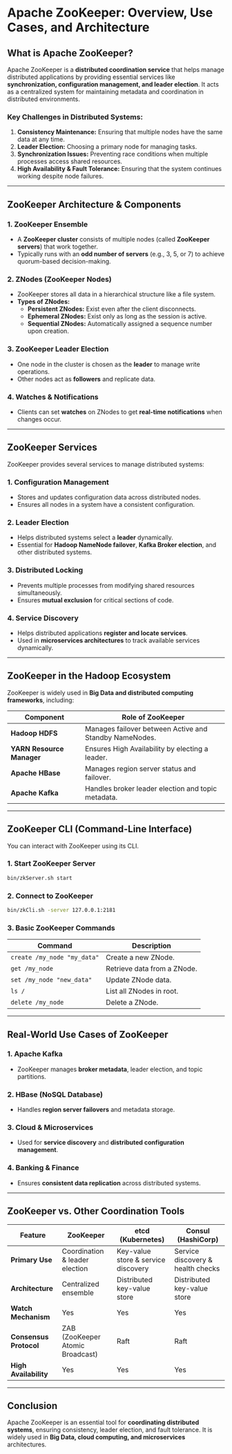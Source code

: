 # **Apache ZooKeeper: Overview, Use Cases, and Architecture**

## **What is Apache ZooKeeper?**  
Apache ZooKeeper is a **distributed coordination service** that helps manage distributed applications by providing essential services like **synchronization, configuration management, and leader election**. It acts as a centralized system for maintaining metadata and coordination in distributed environments.

### **Key Challenges in Distributed Systems:**
1. **Consistency Maintenance:** Ensuring that multiple nodes have the same data at any time.
2. **Leader Election:** Choosing a primary node for managing tasks.
3. **Synchronization Issues:** Preventing race conditions when multiple processes access shared resources.
4. **High Availability & Fault Tolerance:** Ensuring that the system continues working despite node failures.

---

## **ZooKeeper Architecture & Components**
### **1. ZooKeeper Ensemble**
- A **ZooKeeper cluster** consists of multiple nodes (called **ZooKeeper servers**) that work together.
- Typically runs with an **odd number of servers** (e.g., 3, 5, or 7) to achieve quorum-based decision-making.

### **2. ZNodes (ZooKeeper Nodes)**
- ZooKeeper stores all data in a hierarchical structure like a file system.
- **Types of ZNodes:**
  - **Persistent ZNodes:** Exist even after the client disconnects.
  - **Ephemeral ZNodes:** Exist only as long as the session is active.
  - **Sequential ZNodes:** Automatically assigned a sequence number upon creation.

### **3. ZooKeeper Leader Election**
- One node in the cluster is chosen as the **leader** to manage write operations.
- Other nodes act as **followers** and replicate data.

### **4. Watches & Notifications**
- Clients can set **watches** on ZNodes to get **real-time notifications** when changes occur.

---

## **ZooKeeper Services**
ZooKeeper provides several services to manage distributed systems:

### **1. Configuration Management**
- Stores and updates configuration data across distributed nodes.
- Ensures all nodes in a system have a consistent configuration.

### **2. Leader Election**
- Helps distributed systems select a **leader** dynamically.
- Essential for **Hadoop NameNode failover**, **Kafka Broker election**, and other distributed systems.

### **3. Distributed Locking**
- Prevents multiple processes from modifying shared resources simultaneously.
- Ensures **mutual exclusion** for critical sections of code.

### **4. Service Discovery**
- Helps distributed applications **register and locate services**.
- Used in **microservices architectures** to track available services dynamically.

---

## **ZooKeeper in the Hadoop Ecosystem**
ZooKeeper is widely used in **Big Data and distributed computing frameworks**, including:

| **Component** | **Role of ZooKeeper** |
|--------------|----------------------|
| **Hadoop HDFS** | Manages failover between Active and Standby NameNodes. |
| **YARN Resource Manager** | Ensures High Availability by electing a leader. |
| **Apache HBase** | Manages region server status and failover. |
| **Apache Kafka** | Handles broker leader election and topic metadata. |

---

## **ZooKeeper CLI (Command-Line Interface)**
You can interact with ZooKeeper using its CLI.

### **1. Start ZooKeeper Server**
```bash
bin/zkServer.sh start
```

### **2. Connect to ZooKeeper**
```bash
bin/zkCli.sh -server 127.0.0.1:2181
```

### **3. Basic ZooKeeper Commands**
| **Command** | **Description** |
|------------|---------------|
| `create /my_node "my_data"` | Create a new ZNode. |
| `get /my_node` | Retrieve data from a ZNode. |
| `set /my_node "new_data"` | Update ZNode data. |
| `ls /` | List all ZNodes in root. |
| `delete /my_node` | Delete a ZNode. |

---

## **Real-World Use Cases of ZooKeeper**
### **1. Apache Kafka**
- ZooKeeper manages **broker metadata**, leader election, and topic partitions.

### **2. HBase (NoSQL Database)**
- Handles **region server failovers** and metadata storage.

### **3. Cloud & Microservices**
- Used for **service discovery** and **distributed configuration management**.

### **4. Banking & Finance**
- Ensures **consistent data replication** across distributed systems.

---

## **ZooKeeper vs. Other Coordination Tools**
| Feature | ZooKeeper | etcd (Kubernetes) | Consul (HashiCorp) |
|---------|-----------|-------------------|---------------------|
| **Primary Use** | Coordination & leader election | Key-value store & service discovery | Service discovery & health checks |
| **Architecture** | Centralized ensemble | Distributed key-value store | Distributed key-value store |
| **Watch Mechanism** | Yes | Yes | Yes |
| **Consensus Protocol** | ZAB (ZooKeeper Atomic Broadcast) | Raft | Raft |
| **High Availability** | Yes | Yes | Yes |

---

## **Conclusion**
Apache ZooKeeper is an essential tool for **coordinating distributed systems**, ensuring consistency, leader election, and fault tolerance. It is widely used in **Big Data, cloud computing, and microservices** architectures.
